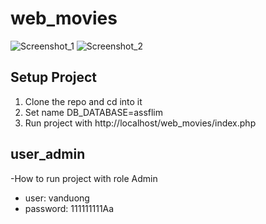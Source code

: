 # web_movies
![Screenshot_1](https://user-images.githubusercontent.com/72380296/228869517-08464f15-a355-49fe-80e6-756f469655c2.png)
![Screenshot_2](https://user-images.githubusercontent.com/72380296/228869606-ff34576c-50ae-4aeb-b060-64609e396053.png)


## Setup Project
1. Clone the repo and cd into it
2. Set name DB_DATABASE=assflim 
3. Run project with http://localhost/web_movies/index.php
## user_admin
-How to run project with role Admin 
- user: vanduong
- password: 111111111Aa
